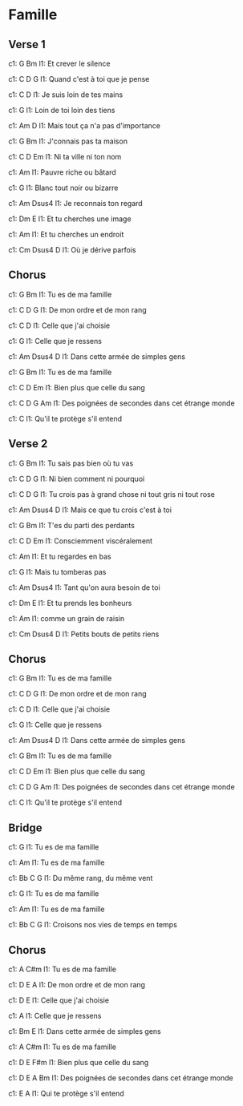 ---
---

# Famille


## Verse 1
 
c1: G            Bm
l1: Et crever le silence

c1:             C     D      G
l1: Quand c'est à toi que je pense

c1:         C           D
l1: Je suis loin de tes mains

c1:         G
l1: Loin de toi loin des tiens

c1:              Am             D
l1: Mais tout ça n'a pas d'importance

c1: G                Bm
l1: J'connais pas ta maison

c1:       C     D      Em
l1: Ni ta ville ni ton nom

c1:        Am
l1: Pauvre riche ou bâtard

c1:            G
l1: Blanc tout noir ou bizarre

c1:        Am             Dsus4
l1: Je reconnais ton regard

c1:       Dm            E
l1: Et tu cherches une image

c1:       Am
l1: Et tu cherches un endroit

c1:       Cm        Dsus4   D
l1: Où je dérive parfois

## Chorus
 
c1: G           Bm
l1: Tu es de ma famille

c1:        C        D      G
l1: De mon ordre et de mon rang

c1:       C            D
l1: Celle que j'ai choisie

c1:       G
l1: Celle que je ressens

c1:              Am                   Dsus4  D
l1: Dans cette armée de simples gens

c1: G           Bm
l1: Tu es de ma famille

c1:           C      D     Em
l1: Bien plus que celle du sang

c1:        C          D               G       Am
l1: Des poignées de secondes dans cet étrange monde

c1:             C
l1: Qu'il te protège s'il entend

## Verse 2
 
c1: G                   Bm
l1: Tu sais pas bien où tu vas

c1:         C       D      G
l1: Ni bien comment ni pourquoi

c1:          C           D             G
l1: Tu crois pas à grand chose ni tout gris ni tout rose

c1:             Am               Dsus4   D
l1: Mais ce que tu crois c'est à toi

c1: G                 Bm
l1: T'es du parti des perdants

c1:         C       D     Em
l1: Consciemment viscéralement

c1:       Am
l1: Et tu regardes en bas

c1:         G
l1: Mais tu tomberas pas

c1:            Am             Dsus4
l1: Tant qu'on aura besoin de toi

c1:       Dm            E
l1: Et tu prends les bonheurs

c1:          Am
l1: comme un grain de raisin

c1:        Cm                  Dsus4  D
l1: Petits bouts de petits riens

## Chorus
 
c1: G           Bm
l1: Tu es de ma famille

c1:        C        D      G
l1: De mon ordre et de mon rang

c1:       C            D
l1: Celle que j'ai choisie

c1:       G
l1: Celle que je ressens

c1:              Am                    Dsus4  D
l1: Dans cette armée de simples gens

c1: G           Bm
l1: Tu es de ma famille

c1:           C      D     Em
l1: Bien plus que celle du sang

c1:        C          D               G       Am
l1: Des poignées de secondes dans cet étrange monde

c1:             C
l1: Qu'il te protège s'il entend

## Bridge
 
c1: G
l1: Tu es de ma famille

c1: Am
l1: Tu es de ma famille

c1: Bb          C             G
l1:     Du même rang, du même vent

c1: G
l1: Tu es de ma famille

c1: Am
l1: Tu es de ma famille

c1: Bb               C                G
l1:     Croisons nos vies de temps en temps

## Chorus
 
c1: A           C#m
l1: Tu es de ma famille

c1:        D        E      A
l1: De mon ordre et de mon rang

c1:       D            E
l1: Celle que j'ai choisie

c1:       A
l1: Celle que je ressens

c1:              Bm             E
l1: Dans cette armée de simples gens

c1: A             C#m
l1: Tu es de ma famille

c1:           D      E     F#m
l1: Bien plus que celle du sang

c1:        D          E               A       Bm
l1: Des poignées de secondes dans cet étrange monde

c1:          E            A
l1: Qui te protège s'il entend